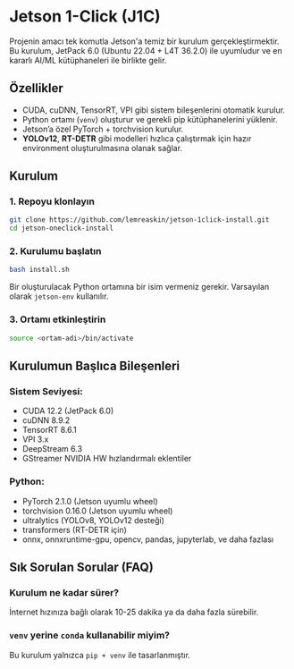 # Jetson 1-Click (J1C)

Projenin amacı tek komutla Jetson'a temiz bir kurulum gerçekleştirmektir.
Bu kurulum, JetPack 6.0 (Ubuntu 22.04 + L4T 36.2.0) ile uyumludur ve en kararlı AI/ML kütüphaneleri ile birlikte gelir.

## Özellikler

- CUDA, cuDNN, TensorRT, VPI gibi sistem bileşenlerini otomatik kurulur.
- Python ortamı (`venv`) oluşturur ve gerekli pip kütüphanelerini yüklenir.
- Jetson’a özel PyTorch + torchvision kurulur.
- **YOLOv12**, **RT-DETR** gibi modelleri hızlıca çalıştırmak için hazır environment oluşturulmasına olanak sağlar.

## Kurulum

### 1. Repoyu klonlayın

```bash
git clone https://github.com/lemreaskin/jetson-1click-install.git
cd jetson-oneclick-install
```

### 2. Kurulumu başlatın

```bash
bash install.sh
```

Bir oluşturulacak Python ortamına bir isim vermeniz gerekir. Varsayılan olarak `jetson-env` kullanılır.

### 3. Ortamı etkinleştirin

```bash
source <ortam-adi>/bin/activate
```

## Kurulumun Başlıca Bileşenleri

### Sistem Seviyesi:
- CUDA 12.2 (JetPack 6.0)
- cuDNN 8.9.2
- TensorRT 8.6.1
- VPI 3.x
- DeepStream 6.3
- GStreamer NVIDIA HW hızlandırmalı eklentiler

### Python:
- PyTorch 2.1.0 (Jetson uyumlu wheel)
- torchvision 0.16.0 (Jetson uyumlu wheel)
- ultralytics (YOLOv8, YOLOv12 desteği)
- transformers (RT-DETR için)
- onnx, onnxruntime-gpu, opencv, pandas, jupyterlab, ve daha fazlası

## Sık Sorulan Sorular (FAQ)

### Kurulum ne kadar sürer?
İnternet hızınıza bağlı olarak 10-25 dakika ya da daha fazla sürebilir.

### `venv` yerine `conda` kullanabilir miyim?
Bu kurulum yalnızca `pip + venv` ile tasarlanmıştır. 
